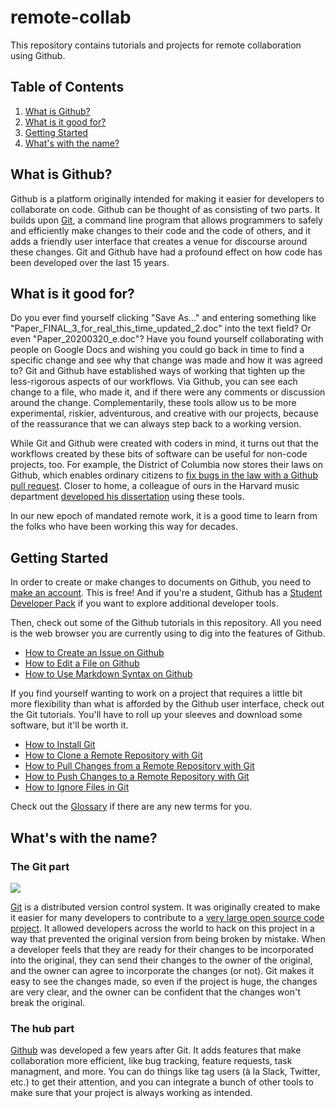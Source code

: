 # remote-collab

This repository contains tutorials and projects for remote collaboration using Github.

## Table of Contents

1. [What is Github?](#what-is-github)
2. [What is it good for?](#what-is-it-good-for)
3. [Getting Started](#getting-started)
4. [What's with the name?](#whats-with-the-name)

## What is Github?

Github is a platform originally intended for making it easier for developers to collaborate on code. Github can be thought of as consisting of two parts. It builds upon [Git](https://git-scm.com), a command line program that allows programmers to safely and efficiently make changes to their code and the code of others, and it adds a friendly user interface that creates a venue for discourse around these changes. Git and Github have had a profound effect on how code has been developed over the last 15 years.

## What is it good for?

Do you ever find yourself clicking "Save As…" and entering something like "Paper\_FINAL\_3\_for\_real\_this\_time\_updated\_2.doc" into the text field? Or even "Paper\_20200320\_e.doc"? Have you found yourself collaborating with people on Google Docs and wishing you could go back in time to find a specific change and see why that change was made and how it was agreed to? Git and Github have established ways of working that tighten up the less-rigorous aspects of our workflows. Via Github, you can see each change to a file, who made it, and if there were any comments or discussion around the change. Complementarily, these tools allow us to be more experimental, riskier, adventurous, and creative with our projects, because of the reassurance that we can always step back to a working version.

While Git and Github were created with coders in mind, it turns out that the workflows created by these bits of software can be useful for non-code projects, too. For example, the District of Columbia now stores their laws on Github, which enables ordinary citizens to [fix bugs in the law with a Github pull request](https://arstechnica.com/tech-policy/2018/11/how-i-changed-the-law-with-a-github-pull-request/). Closer to home, a colleague of ours in the Harvard music department [developed his dissertation](https://github.com/josiah-wolf-oberholtzer/dissertation) using these tools.

In our new epoch of mandated remote work, it is a good time to learn from the folks who have been working this way for decades.

## Getting Started

In order to create or make changes to documents on Github, you need to [make an account](Tutorials/Accounts.md). This is free! And if you're a student, Github has a [Student Developer Pack](https://education.github.com/pack) if you want to explore additional developer tools.

Then, check out some of the Github tutorials in this repository. All you need is the web browser you are currently using to dig into the features of Github.

- [How to Create an Issue on Github](Tutorials/Issues.md)
- [How to Edit a File on Github](Tutorials/Files.md)
- [How to Use Markdown Syntax on Github](Tutorials/Markdown.md)

If you find yourself wanting to work on a project that requires a little bit more flexibility than what is afforded by the Github user interface, check out the Git tutorials. You'll have to roll up your sleeves and download some software, but it'll be worth it.

- [How to Install Git](Tutorials/InstallGit.md)
- [How to Clone a Remote Repository with Git](Tutorials/Clone.md)
- [How to Pull Changes from a Remote Repository with Git](Tutorials/Pull.md)
- [How to Push Changes to a Remote Repository with Git](Tutorials/Push.md)
- [How to Ignore Files in Git](Tutorials/Ignore.md)

Check out the [Glossary](Glossary.md) if there are any new terms for you.

## What's with the name?

### The Git part

![](https://www.nobledesktop.com/image/gitresources/git-branches-merge.png)

[Git](https://git-scm.com) is a distributed version control system. It was originally created to make it easier for many developers to contribute to a [very large open source code project](https://www.linux.org). It allowed developers across the world to hack on this project in a way that prevented the original version from being broken by mistake. When a developer feels that they are ready for their changes to be incorporated into the original, they can send their changes to the owner of the original, and the owner can agree to incorporate the changes (or not). Git makes it easy to see the changes made, so even if the project is huge, the changes are very clear, and the owner can be confident that the changes won't break the original.

### The hub part

[Github](https://github.com) was developed a few years after Git. It adds features that make collaboration more efficient, like bug tracking, feature requests, task managment, and more. You can do things like tag users (à la Slack, Twitter, etc.) to get their attention, and you can integrate a bunch of other tools to make sure that your project is always working as intended.
